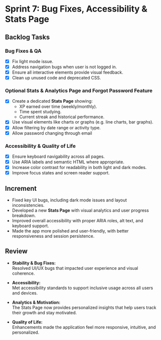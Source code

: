 # **Sprint 7: Bug Fixes, Accessibility & Stats Page**

## **Backlog Tasks**

### Bug Fixes & QA
- [X] Fix light mode issue.
- [X] Address navigation bugs when user is not logged in.
- [X] Ensure all interactive elements provide visual feedback.
- [X] Clean up unused code and deprecated CSS.

### Optional Stats & Analytics Page and Forgot Password Feature
- [X] Create a dedicated **Stats Page** showing:
  - XP earned over time (weekly/monthly).
  - Time spent studying.  
  - Current streak and historical performance.
- [X] Use visual elements like charts or graphs (e.g. line charts, bar graphs).
- [X] Allow filtering by date range or activity type.
- [X] Allow password changing through email

### Accessibility & Quality of Life
- [X] Ensure keyboard navigability across all pages.
- [X] Use ARIA labels and semantic HTML where appropriate.
- [X] Increase color contrast for readability in both light and dark modes.
- [X] Improve focus states and screen reader support.

## **Increment**

- Fixed key UI bugs, including dark mode issues and layout inconsistencies.
- Developed a new **Stats Page** with visual analytics and user progress breakdown.
- Improved overall accessibility with proper ARIA roles, alt text, and keyboard support.
- Made the app more polished and user-friendly, with better responsiveness and session persistence.

## **Review**

- **Stability & Bug Fixes:**  
  Resolved UI/UX bugs that impacted user experience and visual coherence.

- **Accessibility:**  
  Met accessibility standards to support inclusive usage across all users and devices.

- **Analytics & Motivation:**  
  The Stats Page now provides personalized insights that help users track their growth and stay motivated.

- **Quality of Life:**  
  Enhancements made the application feel more responsive, intuitive, and personalized.
